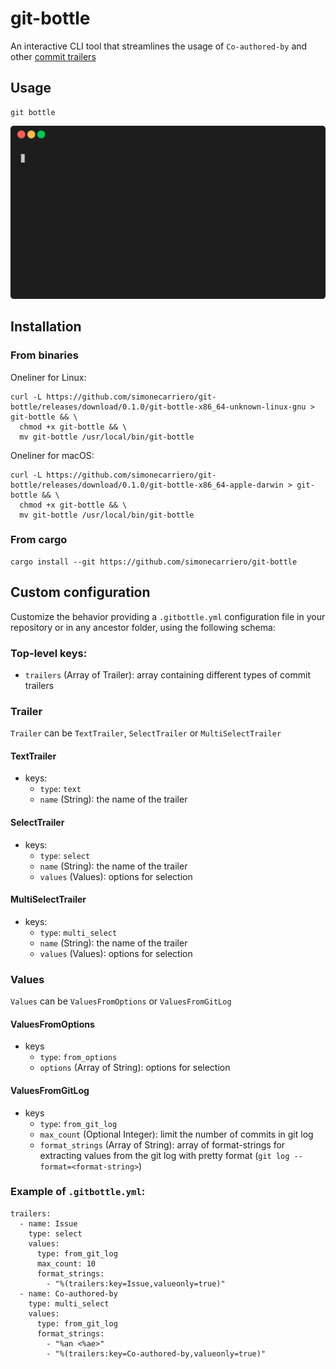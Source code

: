 # git-bottle
An interactive CLI tool that streamlines the usage of `Co-authored-by` and other [commit trailers](https://git-scm.com/docs/git-interpret-trailers)

## Usage

```
git bottle
```

<p align="center"><img src="/img/demo.gif?raw=true"/></p>

## Installation

### From binaries

Oneliner for Linux:
```
curl -L https://github.com/simonecarriero/git-bottle/releases/download/0.1.0/git-bottle-x86_64-unknown-linux-gnu > git-bottle && \
  chmod +x git-bottle && \
  mv git-bottle /usr/local/bin/git-bottle
```

Oneliner for macOS:
```
curl -L https://github.com/simonecarriero/git-bottle/releases/download/0.1.0/git-bottle-x86_64-apple-darwin > git-bottle && \
  chmod +x git-bottle && \
  mv git-bottle /usr/local/bin/git-bottle
```


### From cargo
```
cargo install --git https://github.com/simonecarriero/git-bottle
```

## Custom configuration
Customize the behavior providing a `.gitbottle.yml` configuration file in your
repository or in any ancestor folder, using the following schema:

### Top-level keys:
- `trailers` (Array of Trailer): array containing different types of commit trailers

### Trailer
`Trailer` can be `TextTrailer`, `SelectTrailer` or `MultiSelectTrailer`

#### TextTrailer
* keys:
  * `type`: `text`
  * `name` (String): the name of the trailer

#### SelectTrailer
* keys:
  * `type`: `select`
  * `name` (String): the name of the trailer
  * `values` (Values): options for selection

#### MultiSelectTrailer
* keys:
  * `type`: `multi_select`
  * `name` (String): the name of the trailer
  * `values` (Values): options for selection

### Values
`Values` can be `ValuesFromOptions` or `ValuesFromGitLog`

#### ValuesFromOptions
* keys
  * `type`: `from_options`
  * `options` (Array of String): options for selection

#### ValuesFromGitLog
* keys
  * `type`: `from_git_log`
  * `max_count` (Optional Integer): limit the number of commits in git log
  * `format_strings` (Array of String): array of format-strings for extracting values
  from the git log with pretty format (`git log --format=<format-string>`)

### Example of `.gitbottle.yml`:

```
trailers:
  - name: Issue
    type: select
    values:
      type: from_git_log
      max_count: 10
      format_strings:
        - "%(trailers:key=Issue,valueonly=true)"
  - name: Co-authored-by
    type: multi_select
    values:
      type: from_git_log
      format_strings:
        - "%an <%ae>"
        - "%(trailers:key=Co-authored-by,valueonly=true)"
```
